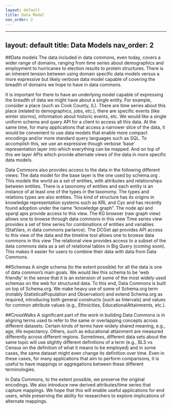 ```yaml
---
layout: default
title: Data Model
nav_order: 2
---
```

---
layout: default
title: Data Models
nav_order: 2
---


##Data models
  The data included in data commons, even today, covers a wider range of domains, ranging from time series about demographics and employment to hurricanes to election results to protein structures. There is an inherent tension between using domain specific data models versus a more expressive but likely verbose data model capable of covering  the breadth of domains we hope to have in data commons.

  It is important for there to have an underlying model capable of expressing the breadth of data we might have about a single entity. For example, consider a place (such as Cook County, IL). There are time series about this place (related to demographics, jobs, etc.), there are specific events (like winter storms), information about historic events, etc. We would like a single uniform schema and query API for a client to access all this data. At the same time, for many applications that access a narrower slice of the data, it would be convenient to use data models that enable more compact encodings and/or more standard query languages such as SQL. To accomplish this, we use an expressive though verbose ‘base’ representation layer into which everything can be mapped. And on top of this we layer APIs which provide alternate views of the data in more specific data models.

Data Commons also provides access to the data in the following different views:
The data model for the base layer is the one used by schema.org <link>. This models the world as a set of entities, with attributes and relationships between entities. There is a taxonomy of entities and each entity is an instance of at least one of the types in the taxonomy. The types and relations types are also entities. This kind of structure has its origins in knowledge representation systems such as KRL and Cyc and has recently found adoption under the name “knowledge graph”. The node api and sparql apis provide access to this view. The KG browser (raw graph view) allows one to browse through data commons in this view
Time series view provides a set of time series for combinations of entities and variables (StatVars, in data commons parlance). The DCGet api provides API access to this view of the data and the timeline tool allows one to browse data commons in this view
The relational view provides access to a subset of the data commons data as a set of relational tables in Big Query (coming soon). This makes it easier for users to combine their data with data from Data Commons.

##Schemas
   A single schema (to the extent possible) for all the data is one of data common’s main goals. We would like this schema to be ‘web friendly’ in the sense that it is an extension of some of the most widely used schemas on the web for structured data. To this end, Data Commons is built on top of Schema.org. We make heavy use of some of Schema.org term (notably StatisticalPopulation and Observation) and extend Schema.org as required, introducing both general constructs (such as Intervals) and values for common attribute values (e.g., Ethnicities, EducationalAttainments, etc.).

##CrossWalks
  A significant part of the work in building Data Commons is in aligning terms used to refer to the same or overlapping concepts across different datasets. Certain kinds of terms have widely shared meaning, e.g., age, life expectancy. Others, such as educational attainment are measured differently across different regions. Sometimes, different data sets about the same topic will use slightly different definitions of a term (e.g., BLS vs Census on the definition of what it means to be employed) and in some cases, the same dataset might even change its definition over time. Even in these cases, for many applications that aim to perform comparisons, it is useful to have mappings or aggregations between these different terminologies. 

In Data Commons, to the extent possible, we preserve the original encodings. We also introduce new derived attributes/time series that capture mappings. We hope that this will enable useful applications for end users, while preserving the ability for researchers to explore implications of alternate mappings.


